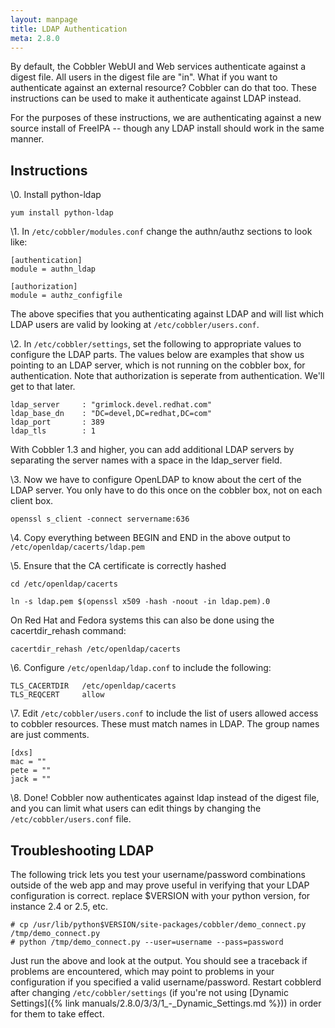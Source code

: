 ```yaml
---
layout: manpage
title: LDAP Authentication
meta: 2.8.0
---
```


By default, the Cobbler WebUI and Web services authenticate against a digest file. All users in the digest file are
"in". What if you want to authenticate against an external resource? Cobbler can do that too. These instructions can be
used to make it authenticate against LDAP instead.

For the purposes of these instructions, we are authenticating against a new source install of FreeIPA -- though any LDAP
install should work in the same manner.

## Instructions

\0. Install python-ldap

    yum install python-ldap

\1. In `/etc/cobbler/modules.conf` change the authn/authz sections to look like:

    
    [authentication]
    module = authn_ldap
    
    [authorization]
    module = authz_configfile
                                

The above specifies that you authenticating against LDAP and will list which LDAP users are valid by looking at
`/etc/cobbler/users.conf`.

\2. In `/etc/cobbler/settings`, set the following to appropriate values to configure the LDAP parts. The values below
are examples that show us pointing to an LDAP server, which is not running on the cobbler box, for authentication. Note
that authorization is seperate from authentication. We'll get to that later.

    
    ldap_server     : "grimlock.devel.redhat.com"
    ldap_base_dn    : "DC=devel,DC=redhat,DC=com"
    ldap_port       : 389
    ldap_tls        : 1

With Cobbler 1.3 and higher, you can add additional LDAP servers by separating the server names with a space in the
ldap\_server field.

\3. Now we have to configure OpenLDAP to know about the cert of the LDAP server. You only have to do this once on the
cobbler box, not on each client box.

    openssl s_client -connect servername:636

\4. Copy everything between BEGIN and END in the above output to `/etc/openldap/cacerts/ldap.pem`

\5. Ensure that the CA certificate is correctly hashed

    cd /etc/openldap/cacerts
    
    ln -s ldap.pem $(openssl x509 -hash -noout -in ldap.pem).0

On Red Hat and Fedora systems this can also be done using the cacertdir\_rehash command:

    cacertdir_rehash /etc/openldap/cacerts

\6. Configure `/etc/openldap/ldap.conf` to include the following:

    TLS_CACERTDIR   /etc/openldap/cacerts
    TLS_REQCERT     allow

\7. Edit `/etc/cobbler/users.conf` to include the list of users  allowed access to cobbler resources. These must match
names in  LDAP. The group names are just comments.

    [dxs]
    mac = ""
    pete = ""
    jack = ""

\8. Done! Cobbler now authenticates against ldap instead of the  digest file, and you can limit what users can edit
things by changing the `/etc/cobbler/users.conf` file.

## Troubleshooting LDAP

The following trick lets you test your username/password combinations outside of the web app and may prove useful in
verifying that your LDAP configuration is correct. replace $VERSION with your python version, for instance 2.4 or 2.5,
etc.

    # cp /usr/lib/python$VERSION/site-packages/cobbler/demo_connect.py /tmp/demo_connect.py
    # python /tmp/demo_connect.py --user=username --pass=password

Just run the above and look at the output. You should see a traceback if problems are encountered, which may point to
problems in your configuration if you specified a valid username/password. Restart cobblerd after changing
`/etc/cobbler/settings` (if you're not using [Dynamic Settings]({% link manuals/2.8.0/3/3/1_-_Dynamic_Settings.md %}))
in order for them to take effect.

